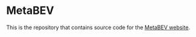 # MetaBEV

This is the repository that contains source code for the [MetaBEV website](https://anonymous-metabev.github.io/).


